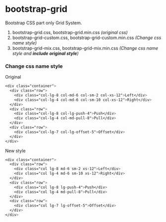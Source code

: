 # bootstrap-grid
Bootstrap CSS part only Grid System.
 1. bootstrap-grid.css, bootstrap-grid.min.css *(original css)*
 2. bootstrap-grid-custom.css, bootstrap-grid-custom.min.css *(Change css name style)*
 3.  bootstrap-grid-mix.css, bootstrap-grid-mix.min.css *(Change css name style and **include original style**)*

### Change css name style
Original
```css
<div class="container">
  <div class="row">
    <div class="col-lg-8 col-md-6 col-sm-2 col-xs-12">Left</div>
    <div class="col-lg-4 col-md-6 col-sm-10 col-xs-12">Right</div>
  </div>
  <div class="row">
    <div class="col-lg-8 col-lg-push-4">Push</div>
    <div class="col-lg-4 col-md-pull-8">Pull</div>
  </div>
  <div class="row">
    <div class="col-lg-7 col-lg-offset-5">Offset</div>
  </div>
</div>
```
New style
```css
<div class="container">
  <div class="row">
    <div class="col lg-8 md-6 sm-2 xs-12">Left</div>
    <div class="col lg-4 md-6 sm-10 xs-12">Right</div>
  </div>
  <div class="row">
    <div class="col lg-8 lg-push-4">Push</div>
    <div class="col lg-4 md-pull-8">Pull</div>
  </div>
  <div class="row">
    <div class="col lg-7 lg-offset-5">Offset</div>
  </div>
</div>
```
